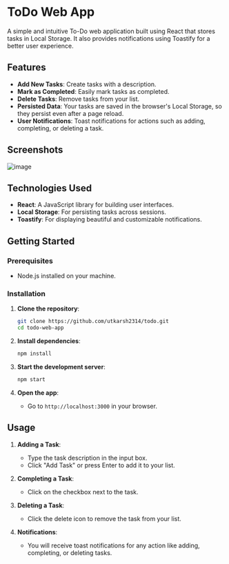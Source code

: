 # ToDo Web App

A simple and intuitive To-Do web application built using React that stores tasks in Local Storage. It also provides notifications using Toastify for a better user experience.

## Features

- **Add New Tasks**: Create tasks with a description.
- **Mark as Completed**: Easily mark tasks as completed.
- **Delete Tasks**: Remove tasks from your list.
- **Persisted Data**: Your tasks are saved in the browser's Local Storage, so they persist even after a page reload.
- **User Notifications**: Toast notifications for actions such as adding, completing, or deleting a task.

## Screenshots

![image](https://github.com/user-attachments/assets/0191b82d-1129-446d-a305-7111aa0eebe3)


## Technologies Used

- **React**: A JavaScript library for building user interfaces.
- **Local Storage**: For persisting tasks across sessions.
- **Toastify**: For displaying beautiful and customizable notifications.

## Getting Started

### Prerequisites

- Node.js installed on your machine.

### Installation

1. **Clone the repository**:
    ```bash
    git clone https://github.com/utkarsh2314/todo.git
    cd todo-web-app
    ```

2. **Install dependencies**:
    ```bash
    npm install
    ```

3. **Start the development server**:
    ```bash
    npm start
    ```

4. **Open the app**:
    - Go to `http://localhost:3000` in your browser.

## Usage

1. **Adding a Task**:
   - Type the task description in the input box.
   - Click "Add Task" or press Enter to add it to your list.

2. **Completing a Task**:
   - Click on the checkbox next to the task.

3. **Deleting a Task**:
   - Click the delete icon to remove the task from your list.

4. **Notifications**:
   - You will receive toast notifications for any action like adding, completing, or deleting tasks.

